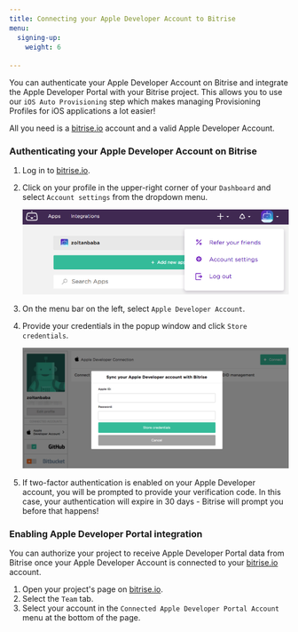 ```yaml
---
title: Connecting your Apple Developer Account to Bitrise
menu:
  signing-up:
    weight: 6

---
```

You can authenticate your Apple Developer Account on Bitrise and integrate the Apple Developer Portal with your Bitrise project. This allows you to use our `iOS Auto Provisioning` step which makes managing Provisioning Profiles for iOS applications a lot easier!

All you need is a [bitrise.io](https://www.bitrise.io) account and a valid Apple Developer Account.

### Authenticating your Apple Developer Account on Bitrise

1. Log in to [bitrise.io](https://www.bitrise.io).
2. Click on your profile in the upper-right corner of your `Dashboard` and select `Account settings` from the dropdown menu.

   ![Account settings menu](/img/adding-a-new-app/account-settings.png)
3. On the menu bar on the left, select `Apple Developer Account`.
4. Provide your credentials in the popup window and click `Store credentials`.

   ![Connecting Apple Developer account](/img/adding-a-new-app/apple-dev-acc-sync.png)
5. If two-factor authentication is enabled on your Apple Developer account, you will be prompted to provide your verification code. In this case, your authentication will expire in 30 days - Bitrise will prompt you before that happens!

### Enabling Apple Developer Portal integration

You can authorize your project to receive Apple Developer Portal data from Bitrise once your Apple Developer Account is connected to your [bitrise.io](https://www.bitrise.io) account.

1. Open your project's page on [bitrise.io](https://www.bitrise.io).
2. Select the `Team` tab.
3. Select your account in the `Connected Apple Developer Portal Account` menu at the bottom of the page.